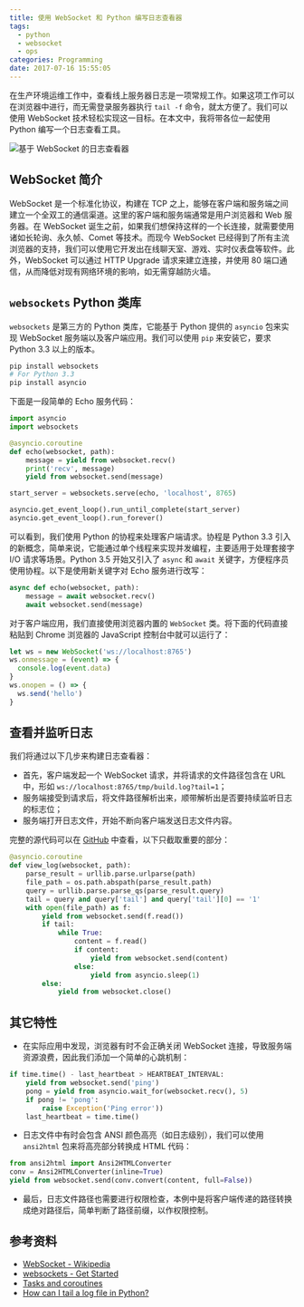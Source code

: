 ```yaml
---
title: 使用 WebSocket 和 Python 编写日志查看器
tags:
  - python
  - websocket
  - ops
categories: Programming
date: 2017-07-16 15:55:05
---
```



在生产环境运维工作中，查看线上服务器日志是一项常规工作。如果这项工作可以在浏览器中进行，而无需登录服务器执行 `tail -f` 命令，就太方便了。我们可以使用 WebSocket 技术轻松实现这一目标。在本文中，我将带各位一起使用 Python 编写一个日志查看工具。

![基于 WebSocket 的日志查看器](/cnblogs/images/logviewer-websocket.png)

## WebSocket 简介

WebSocket 是一个标准化协议，构建在 TCP 之上，能够在客户端和服务端之间建立一个全双工的通信渠道。这里的客户端和服务端通常是用户浏览器和 Web 服务器。在 WebSocket 诞生之前，如果我们想保持这样的一个长连接，就需要使用诸如长轮询、永久帧、Comet 等技术。而现今 WebSocket 已经得到了所有主流浏览器的支持，我们可以使用它开发出在线聊天室、游戏、实时仪表盘等软件。此外，WebSocket 可以通过 HTTP Upgrade 请求来建立连接，并使用 80 端口通信，从而降低对现有网络环境的影响，如无需穿越防火墙。

<!-- more -->

## `websockets` Python 类库

`websockets` 是第三方的 Python 类库，它能基于 Python 提供的 `asyncio` 包来实现 WebSocket 服务端以及客户端应用。我们可以使用 `pip` 来安装它，要求 Python 3.3 以上的版本。

```bash
pip install websockets
# For Python 3.3
pip install asyncio
```

下面是一段简单的 Echo 服务代码：

```python
import asyncio
import websockets

@asyncio.coroutine
def echo(websocket, path):
    message = yield from websocket.recv()
    print('recv', message)
    yield from websocket.send(message)

start_server = websockets.serve(echo, 'localhost', 8765)

asyncio.get_event_loop().run_until_complete(start_server)
asyncio.get_event_loop().run_forever()
```

可以看到，我们使用 Python 的协程来处理客户端请求。协程是 Python 3.3 引入的新概念，简单来说，它能通过单个线程来实现并发编程，主要适用于处理套接字 I/O 请求等场景。Python 3.5 开始又引入了 `async` 和 `await` 关键字，方便程序员使用协程。以下是使用新关键字对 Echo 服务进行改写：

```python
async def echo(websocket, path):
    message = await websocket.recv()
    await websocket.send(message)
```

对于客户端应用，我们直接使用浏览器内置的 `WebSocket` 类。将下面的代码直接粘贴到 Chrome 浏览器的 JavaScript 控制台中就可以运行了：

```js
let ws = new WebSocket('ws://localhost:8765')
ws.onmessage = (event) => {
  console.log(event.data)
}
ws.onopen = () => {
  ws.send('hello')
}
```

## 查看并监听日志

我们将通过以下几步来构建日志查看器：

* 首先，客户端发起一个 WebSocket 请求，并将请求的文件路径包含在 URL 中，形如 `ws://localhost:8765/tmp/build.log?tail=1`；
* 服务端接受到请求后，将文件路径解析出来，顺带解析出是否要持续监听日志的标志位；
* 服务端打开日志文件，开始不断向客户端发送日志文件内容。

完整的源代码可以在 [GitHub](https://github.com/jizhang/logviewer) 中查看，以下只截取重要的部分：

```python
@asyncio.coroutine
def view_log(websocket, path):
    parse_result = urllib.parse.urlparse(path)
    file_path = os.path.abspath(parse_result.path)
    query = urllib.parse.parse_qs(parse_result.query)
    tail = query and query['tail'] and query['tail'][0] == '1'
    with open(file_path) as f:
        yield from websocket.send(f.read())
        if tail:
            while True:
                content = f.read()
                if content:
                    yield from websocket.send(content)
                else:
                    yield from asyncio.sleep(1)
        else:
            yield from websocket.close()
```

## 其它特性

* 在实际应用中发现，浏览器有时不会正确关闭 WebSocket 连接，导致服务端资源浪费，因此我们添加一个简单的心跳机制：

```python
if time.time() - last_heartbeat > HEARTBEAT_INTERVAL:
    yield from websocket.send('ping')
    pong = yield from asyncio.wait_for(websocket.recv(), 5)
    if pong != 'pong':
        raise Exception('Ping error'))
    last_heartbeat = time.time()
```

* 日志文件中有时会包含 ANSI 颜色高亮（如日志级别），我们可以使用 `ansi2html` 包来将高亮部分转换成 HTML 代码：

```python
from ansi2html import Ansi2HTMLConverter
conv = Ansi2HTMLConverter(inline=True)
yield from websocket.send(conv.convert(content, full=False))
```

* 最后，日志文件路径也需要进行权限检查，本例中是将客户端传递的路径转换成绝对路径后，简单判断了路径前缀，以作权限控制。

## 参考资料

* [WebSocket - Wikipedia](https://en.wikipedia.org/wiki/WebSocket)
* [websockets - Get Started](https://websockets.readthedocs.io/en/stable/intro.html)
* [Tasks and coroutines](https://docs.python.org/3/library/asyncio-task.html)
* [How can I tail a log file in Python?](https://stackoverflow.com/questions/12523044/how-can-i-tail-a-log-file-in-python)
